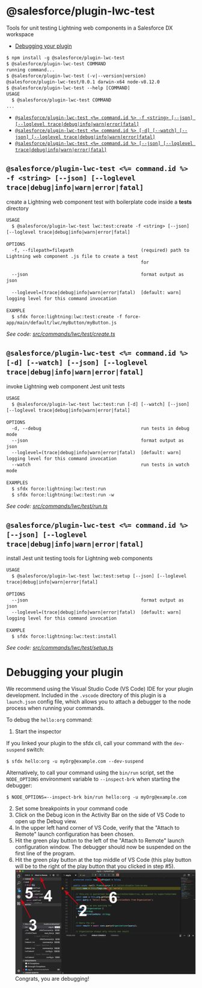 @salesforce/plugin-lwc-test
=============

Tools for unit testing Lightning web components in a Salesforce DX workspace

<!-- toc -->
* [Debugging your plugin](#debugging-your-plugin)
<!-- tocstop -->
<!-- install -->
<!-- usage -->
```sh-session
$ npm install -g @salesforce/plugin-lwc-test
$ @salesforce/plugin-lwc-test COMMAND
running command...
$ @salesforce/plugin-lwc-test (-v|--version|version)
@salesforce/plugin-lwc-test/0.0.1 darwin-x64 node-v8.12.0
$ @salesforce/plugin-lwc-test --help [COMMAND]
USAGE
  $ @salesforce/plugin-lwc-test COMMAND
...
```
<!-- usagestop -->
<!-- commands -->
* [`@salesforce/plugin-lwc-test <%= command.id %> -f <string> [--json] [--loglevel trace|debug|info|warn|error|fatal]`](#salesforceplugin-lwc-test--commandid---f-string---json---loglevel-tracedebuginfowarnerrorfatal)
* [`@salesforce/plugin-lwc-test <%= command.id %> [-d] [--watch] [--json] [--loglevel trace|debug|info|warn|error|fatal]`](#salesforceplugin-lwc-test--commandid---d---watch---json---loglevel-tracedebuginfowarnerrorfatal)
* [`@salesforce/plugin-lwc-test <%= command.id %> [--json] [--loglevel trace|debug|info|warn|error|fatal]`](#salesforceplugin-lwc-test--commandid----json---loglevel-tracedebuginfowarnerrorfatal)

## `@salesforce/plugin-lwc-test <%= command.id %> -f <string> [--json] [--loglevel trace|debug|info|warn|error|fatal]`

create a Lightning web component test with boilerplate code inside a __tests__ directory

```
USAGE
  $ @salesforce/plugin-lwc-test lwc:test:create -f <string> [--json] [--loglevel trace|debug|info|warn|error|fatal]

OPTIONS
  -f, --filepath=filepath                         (required) path to Lightning web component .js file to create a test
                                                  for

  --json                                          format output as json

  --loglevel=(trace|debug|info|warn|error|fatal)  [default: warn] logging level for this command invocation

EXAMPLE
  $ sfdx force:lightning:lwc:test:create -f force-app/main/default/lwc/myButton/myButton.js
```

_See code: [src/commands/lwc/test/create.ts](https://github.com/trevor-bliss/sfdx-lwc-test/blob/v0.0.1/src/commands/lwc/test/create.ts)_

## `@salesforce/plugin-lwc-test <%= command.id %> [-d] [--watch] [--json] [--loglevel trace|debug|info|warn|error|fatal]`

invoke Lightning web component Jest unit tests

```
USAGE
  $ @salesforce/plugin-lwc-test lwc:test:run [-d] [--watch] [--json] [--loglevel trace|debug|info|warn|error|fatal]

OPTIONS
  -d, --debug                                     run tests in debug mode
  --json                                          format output as json
  --loglevel=(trace|debug|info|warn|error|fatal)  [default: warn] logging level for this command invocation
  --watch                                         run tests in watch mode

EXAMPLES
  $ sfdx force:lightning:lwc:test:run
  $ sfdx force:lightning:lwc:test:run -w
```

_See code: [src/commands/lwc/test/run.ts](https://github.com/trevor-bliss/sfdx-lwc-test/blob/v0.0.1/src/commands/lwc/test/run.ts)_

## `@salesforce/plugin-lwc-test <%= command.id %> [--json] [--loglevel trace|debug|info|warn|error|fatal]`

install Jest unit testing tools for Lightning web components

```
USAGE
  $ @salesforce/plugin-lwc-test lwc:test:setup [--json] [--loglevel trace|debug|info|warn|error|fatal]

OPTIONS
  --json                                          format output as json
  --loglevel=(trace|debug|info|warn|error|fatal)  [default: warn] logging level for this command invocation

EXAMPLE
  $ sfdx force:lightning:lwc:test:install
```

_See code: [src/commands/lwc/test/setup.ts](https://github.com/trevor-bliss/sfdx-lwc-test/blob/v0.0.1/src/commands/lwc/test/setup.ts)_
<!-- commandsstop -->
<!-- debugging-your-plugin -->
# Debugging your plugin
We recommend using the Visual Studio Code (VS Code) IDE for your plugin development. Included in the `.vscode` directory of this plugin is a `launch.json` config file, which allows you to attach a debugger to the node process when running your commands.

To debug the `hello:org` command: 
1. Start the inspector
  
If you linked your plugin to the sfdx cli, call your command with the `dev-suspend` switch: 
```sh-session
$ sfdx hello:org -u myOrg@example.com --dev-suspend
```
  
Alternatively, to call your command using the `bin/run` script, set the `NODE_OPTIONS` environment variable to `--inspect-brk` when starting the debugger:
```sh-session
$ NODE_OPTIONS=--inspect-brk bin/run hello:org -u myOrg@example.com
```

2. Set some breakpoints in your command code
3. Click on the Debug icon in the Activity Bar on the side of VS Code to open up the Debug view.
4. In the upper left hand corner of VS Code, verify that the "Attach to Remote" launch configuration has been chosen.
5. Hit the green play button to the left of the "Attach to Remote" launch configuration window. The debugger should now be suspended on the first line of the program. 
6. Hit the green play button at the top middle of VS Code (this play button will be to the right of the play button that you clicked in step #5).
<br><img src=".images/vscodeScreenshot.png" width="480" height="278"><br>
Congrats, you are debugging!
